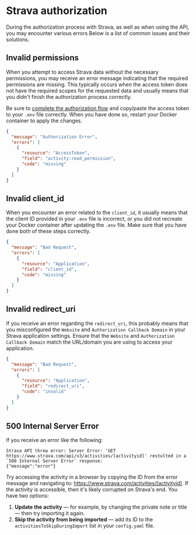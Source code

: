 # Strava authorization

During the authorization process with Strava, as well as when using the API, you may encounter various errors 
Below is a list of common issues and their solutions.

## Invalid permissions

When you attempt to access Strava data without the necessary permissions, 
you may receive an error message indicating that the required permissions are missing.
This typically occurs when the access token does not have the required scopes for the requested data 
and usually means that you didn't finish the authorization process correctly. 

Be sure to [complete the authorization flow](getting-started/installation.md?id=obtaining-a-strava-refresh-token) and copy/paste the access token to your `.env` file correctly. 
When you have done so, restart your Docker container to apply the changes.

```json
{
  "message": "Authorization Error",
  "errors": [
    {
      "resource": "AccessToken",
      "field": "activity:read_permission",
      "code": "missing"
    }
  ]
}
```

## Invalid client_id

When you encounter an error related to the `client_id`, 
it usually means that the client ID provided in your `.env` file is incorrect, 
or you did not recreate your Docker container after updating the `.env` file. 
Make sure that you have done both of these steps correctly.

```json
{
  "message": "Bad Request",
  "errors": [
    {
      "resource": "Application",
      "field": "client_id",
      "code": "missing"
    }
  ]
}
```

## Invalid redirect_uri

If you receive an error regarding the `redirect_uri`, this probably means that you misconfigured 
the `Website` and `Authorization Callback Domain` in your Strava application settings. 
Ensure that the `Website` and `Authorization Callback Domain` match the URL/domain you are using to access your application.

```json
{
  "message": "Bad Request",
  "errors": [
    {
      "resource": "Application",
      "field": "redirect_uri",
      "code": "invalid"
    }
  ]
}
```

## 500 Internal Server Error

If you receive an error like the following:

```
Strava API threw error: Server Error: 'GET https://www.strava.com/api/v3/activities/[activityid]' restulted in a `500 Internal Server Error` response: 
{"message":"error"}
```

Try accessing the activity in a browser by copying the ID from the error message and navigating to: https://www.strava.com/activities/[activityid].
If the activity is accessible, then it's likely corrupted on Strava's end. You have two options:

1. **Update the activity** — for example, by changing the private note or title — then try importing it again.
2. **Skip the activity from being imported** — add its ID to the `activitiesToSkipDuringImport` list in your `config.yaml` file.
